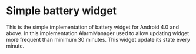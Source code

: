 # Simple battery widget

This is the simple implementation of battery widget for Android 4.0 and above.
In this implementation AlarmManager used to allow updating widget more frequent than minimum 30 minutes. This widget update its state every minute.